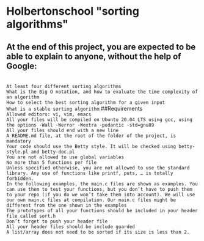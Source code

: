 # Holbertonschool "sorting algorithms"
## At the end of this project, you are expected to be able to explain to anyone, without the help of Google: 
<br>`At least four different sorting algorithms `
<br>`What is the Big O notation, and how to evaluate the time complexity of an algorithm `
<br>`How to select the best sorting algorithm for a given input `
<br>`What is a stable sorting algorithm`
##Requirements
<br>`Allowed editors: vi, vim, emacs`
<br>`All your files will be compiled on Ubuntu 20.04 LTS using gcc, using the options -Wall -Werror -Wextra -pedantic -std=gnu89`
<br>`All your files should end with a new line`
<br>`A README.md file, at the root of the folder of the project, is mandatory`
<br>`Your code should use the Betty style. It will be checked using betty-style.pl and betty-doc.pl`
<br>`You are not allowed to use global variables`
<br>`No more than 5 functions per file`
<br>`Unless specified otherwise, you are not allowed to use the standard library. Any use of functions like printf, puts, … is totally forbidden.`
<br>`In the following examples, the main.c files are shown as examples. You can use them to test your functions, but you don’t have to push them to your repo (if you do we won’t take them into account). We will use our own main.c files at compilation. Our main.c files might be different from the one shown in the examples`
<br>`The prototypes of all your functions should be included in your header file called sort.h`
<br>`Don’t forget to push your header file`
<br>`All your header files should be include guarded`
<br>`A list/array does not need to be sorted if its size is less than 2.`
